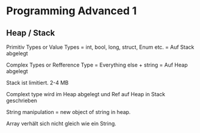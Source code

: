 # Programming Advanced 1

##  Heap / Stack

Primitiv Types or Value Types = int, bool, long, struct, Enum etc. = Auf Stack abgelegt

Complex Types or Refference Type = Everything else + string = Auf Heap abgelegt



Stack ist limitiert. 2-4 MB

Complext type wird im Heap abgelegt und Ref auf Heap in Stack geschrieben



String manipulation = new object of string in heap.

Array<int> verhält sich nicht gleich wie ein String.





